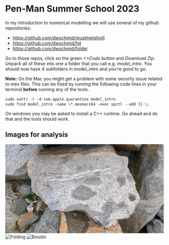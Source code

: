 # Pen-Man Summer School 2023
In my introduction to numerical modelling we will use several of my github repositories:

- https://github.com/dwschmid/muskhelishvili
- https://github.com/dwschmid/fgt
- https://github.com/dwschmid/folder

Go to those repos, click on the green *<>Code button* and *Download Zip*.
Unpack all of these into one a folder that you call e.g. *model_intro*. You should now have 4 subfolders in model_intro and you're good to go.

**Note:** 
On the Mac you might get a problem with some security issue related to mex files. This can be fixed by running the following code lines in your terminal **before** running any of the tools. 

```
sudo xattr -r -d com.apple.quarantine model_intro
sudo find model_intro -name \*.mexmaci64 -exec spctl --add {} \;
```

On windows you may be asked to install a C++ runtime. Go ahead and do that and the tools should work.

## Images for analysis
![Best Ever](best_ever.jpg)
![Folding](folding.jpg)
![Boudin](boudin.jpg)